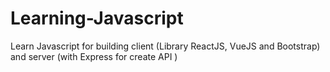 # Learning-Javascript
Learn Javascript for building client (Library ReactJS, VueJS and Bootstrap) and server (with Express for create API ) 
